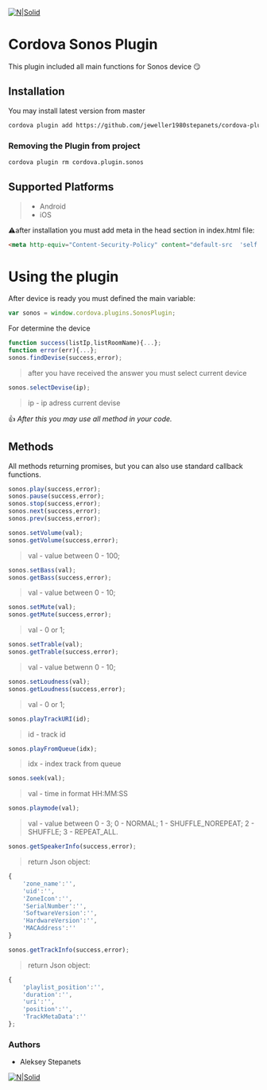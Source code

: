 [![N|Solid](http://procoders.tech/art/powered.png)](http://procoders.tech/)

# Cordova Sonos Plugin
This plugin included all main functions for Sonos device :smirk:

## Installation
You may install latest version from master
```sh
cordova plugin add https://github.com/jeweller1980stepanets/cordova-plugin-sonos
```
### Removing the Plugin from project
```sh
cordova plugin rm cordova.plugin.sonos
```
## Supported Platforms
> - Android
> - iOS

:warning:after installation you must add meta in the head section in index.html file:
```html
<meta http-equiv="Content-Security-Policy" content="default-src  'self' 'unsafe-inline' data: gap: 'unsafe-eval'; style-src  'self' 'unsafe-inline'; connect-src  ; script-src  'self' 'unsafe-inline'; media-src *">
```

# Using the plugin

After device is ready you must defined the main variable:
```javascript
var sonos = window.cordova.plugins.SonosPlugin;
```
For determine the device
```javascript
function success(listIp,listRoomName){...};
function error(err){...};
sonos.findDevise(success,error);
```
> after you have received the answer you must select current device

```javascript
sonos.selectDevise(ip);
```

> ip - ip adress current devise

:thumbsup: *After this you may use all method in your code.*

## Methods
All methods returning promises, but you can also use standard callback functions.

```javascript
sonos.play(success,error);
sonos.pause(success,error);
sonos.stop(success,error);
sonos.next(success,error);
sonos.prev(success,error);
```
```javascript
sonos.setVolume(val);
sonos.getVolume(success,error);
```
> val - value between 0 - 100;
```javascript
sonos.setBass(val);
sonos.getBass(success,error);
```
> val - value between 0 - 10;
```javascript
sonos.setMute(val);
sonos.getMute(success,error);
```
> val - 0 or 1;
```javascript
sonos.setTrable(val);
sonos.getTrable(success,error);
```
> val - value betwenn 0 - 10;
```javascript
sonos.setLoudness(val);
sonos.getLoudness(success,error);
```
> val -  0 or 1;
```javascript
sonos.playTrackURI(id);
```
> id - track id
```javascript
sonos.playFromQueue(idx);
```
> idx - index track from queue
```javascript
sonos.seek(val);
```
> val - time in format HH:MM:SS
```javascript
sonos.playmode(val);
```
> val - value between 0 - 3;
> 0 - NORMAL;
> 1 - SHUFFLE_NOREPEAT;
> 2 - SHUFFLE;
> 3 - REPEAT_ALL.

```javascript
sonos.getSpeakerInfo(success,error);
```
> return Json object:
```javascript
{
	'zone_name':'',
	'uid':'',
	'ZoneIcon':'',
	'SerialNumber':'',
	'SoftwareVersion':'',
	'HardwareVersion':'',
	'MACAddress':''
}
```
```javascript
sonos.getTrackInfo(success,error);
```
> return Json object:
```javascript
{
	'playlist_position':'',
	'duration':'',
	'uri':'',
	'position':'',
	'TrackMetaData':''
};
```

### Authors
 - Aleksey Stepanets


[![N|Solid](http://procoders.tech/art/powered.png)](http://procoders.tech/)
